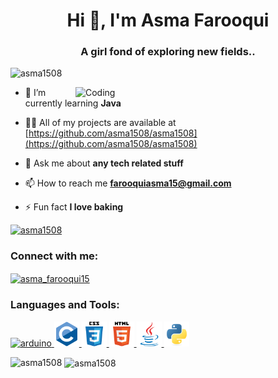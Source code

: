 <h1 align="center">Hi 👋, I'm Asma Farooqui</h1>
<h3 align="center">A girl fond of exploring new fields..</h3>

<p align="left"> <img src="https://komarev.com/ghpvc/?username=asma1508&label=Profile%20views&color=0e75b6&style=flat" alt="asma1508" /> </p>

<img align="right" alt="Coding" width="400" src="https://cdn.dribbble.com/users/2646423/screenshots/5507196/computer.gif" />


- 🌱 I’m currently learning **Java**

- 👨‍💻 All of my projects are available at [https://github.com/asma1508/asma1508](https://github.com/asma1508/asma1508)

- 💬 Ask me about **any tech related stuff**

- 📫 How to reach me **farooquiasma15@gmail.com**

- ⚡ Fun fact **I love baking**



<p align="left"> <a href="https://github.com/ryo-ma/github-profile-trophy"><img src="https://github-profile-trophy.vercel.app/?username=asma1508" alt="asma1508" /></a> </p>



<h3 align="left">Connect with me:</h3>
<p align="left">
<a href="https://instagram.com/asma_farooqui15" target="blank"><img align="center" src="https://raw.githubusercontent.com/rahuldkjain/github-profile-readme-generator/master/src/images/icons/Social/instagram.svg" alt="asma_farooqui15" height="30" width="40" /></a>
</p>

<h3 align="left">Languages and Tools:</h3>
<p align="left"> <a href="https://www.arduino.cc/" target="_blank" rel="noreferrer"> <img src="https://cdn.worldvectorlogo.com/logos/arduino-1.svg" alt="arduino" width="40" height="40"/> </a> <a href="https://www.cprogramming.com/" target="_blank" rel="noreferrer"> <img src="https://raw.githubusercontent.com/devicons/devicon/master/icons/c/c-original.svg" alt="c" width="40" height="40"/> </a> <a href="https://www.w3schools.com/css/" target="_blank" rel="noreferrer"> <img src="https://raw.githubusercontent.com/devicons/devicon/master/icons/css3/css3-original-wordmark.svg" alt="css3" width="40" height="40"/> </a> <a href="https://www.w3.org/html/" target="_blank" rel="noreferrer"> <img src="https://raw.githubusercontent.com/devicons/devicon/master/icons/html5/html5-original-wordmark.svg" alt="html5" width="40" height="40"/> </a> <a href="https://www.java.com" target="_blank" rel="noreferrer"> <img src="https://raw.githubusercontent.com/devicons/devicon/master/icons/java/java-original.svg" alt="java" width="40" height="40"/> </a> <a href="https://www.python.org" target="_blank" rel="noreferrer"> <img src="https://raw.githubusercontent.com/devicons/devicon/master/icons/python/python-original.svg" alt="python" width="40" height="40"/> </a> </p>

<p><img align="left" src="https://github-readme-stats.vercel.app/api/top-langs?username=asma1508&show_icons=true&locale=en&layout=compact" alt="asma1508" /></p>

<p>&nbsp;<img align="center" src="https://github-readme-stats.vercel.app/api?username=asma1508&show_icons=true&locale=en" alt="asma1508" /></p>

